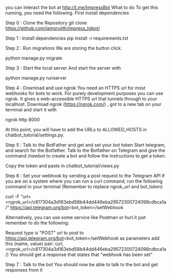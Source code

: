 you can interact the bot at http://t.me/ImpressBot
What to do
To get this running, you need the following. First install dependencies

Step 0 : Clone the Repository
git clone https://github.com/iamsrujith/impress_tgbot/

Step 1 : Install dependencies
pip install -r requirements.txt

Step 2 : Run migrations
We are storing the button click.

python manage.py migrate

Step 3 : Start the local server
And start the server with

python manage.py runserver

Step 4 : Download and use ngrok
You need an HTTPS url for most webhooks for bots to work. For purely development purposes you can use ngrok. It gives a web-accessible HTTPS url that tunnels through to your localhost. Download ngrok (https://ngrok.com/) , got to a new tab on your terminal and start it with

ngrok http 8000

At this point, you will have to add the URLs to ALLOWED_HOSTS in chatbot_tutorial/settings.py.

Step 5 : Talk to the BotFather and get and set your bot token
Start telegram, and search for the Botfather. Talk to the Botfather on Telegram and give the command /newbot to create a bot and follow the instructions to get a token.

Copy the token and paste in chatbot_tutorial/views.py

Step 6 : Set your webhook by sending a post request to the Telegram API
If you are on a system where you can run a curl command, run the following command in your terminal (Remember to replace ngrok_url and bot_token)

curl -F “url=<ngrok_url>/c817304a3d163ebd58b44dd446eba29572300724098cdbca1a/“ https://api.telegram.org/bot<bot_token>/setWebhook

Alternatively, you can use some service like Postman or hurl.it just remember to do the following:

Request type is "POST"
url to post to https://api.telegram.org/bot<bot_token>/setWebhook
as parameters add this (name, value) pair: (url, <ngrok_url>/c817304a3d163ebd58b44dd446eba29572300724098cdbca1a/)
You should get a response that states that "webhook has been set"

Step 7 : Talk to the bot
You should now be able to talk to the bot and get responses from it
